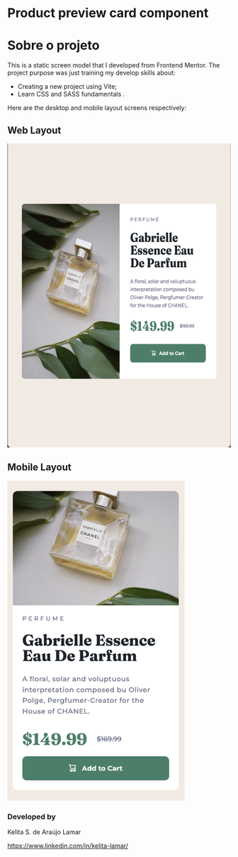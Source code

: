 # Product preview card component   


# Sobre o projeto


This is a static screen model that I developed from Frontend Mentor. The project purpose was just training my develop skills about:
* Creating a new project using Vite; 
* Learn CSS and SASS fundamentals .

Here are the desktop and mobile layout screens respectively:

## Web Layout
<img src="https://raw.githubusercontent.com/kelitasukita/product-preview-card-component/master/assets/desktop_version.png" width="600" height="685">

## Mobile Layout
<img src="https://raw.githubusercontent.com/kelitasukita/product-preview-card-component/master/assets/mobile_version.png" width="400" height="721">


### Developed by

Kelita S. de Araújo Lamar

https://www.linkedin.com/in/kelita-lamar/
